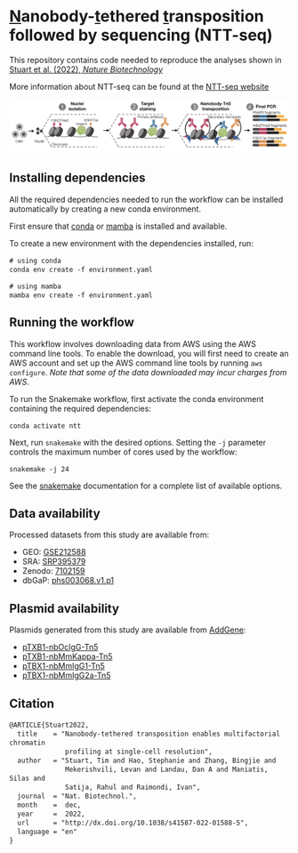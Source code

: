 # <ins>N</ins>anobody-<ins>t</ins>ethered <ins>t</ins>ransposition followed by sequencing (NTT-seq)

This repository contains code needed to reproduce the analyses shown in
[Stuart et al. (2022), *Nature Biotechnology*](https://doi.org/10.1038/s41587-022-01588-5)

More information about NTT-seq can be found at the [NTT-seq website](https://ntt-seq.com)

![](img/ntt.png)

## Installing dependencies

All the required dependencies needed to run the workflow can 
be installed automatically by creating a new conda environment.

First ensure that [conda](https://docs.conda.io/en/latest/miniconda.html)
or [mamba](https://github.com/mamba-org/mamba) is installed and available.

To create a new environment with the dependencies installed, run:

```
# using conda
conda env create -f environment.yaml
```

```
# using mamba
mamba env create -f environment.yaml
```

## Running the workflow

This workflow involves downloading data from AWS using the AWS
command line tools. To enable the download, you will first need
to create an AWS account and set up the AWS command line tools by
running `aws configure`. *Note that some of the data downloaded
may incur charges from AWS*.

To run the Snakemake workflow, first activate the conda environment
containing the required dependencies:

```
conda activate ntt
```

Next, run `snakemake` with the desired options. Setting the `-j` parameter
controls the maximum number of cores used by the workflow:

```
snakemake -j 24
```

See the [snakemake](https://snakemake.readthedocs.io/en/stable/)
documentation for a complete list of available options.

## Data availability

Processed datasets from this study are available from:

* GEO: [GSE212588](https://www.ncbi.nlm.nih.gov/geo/query/acc.cgi?acc=GSE212588)  
* SRA: [SRP395379](https://www.ncbi.nlm.nih.gov/sra/?term=SRP395379)  
* Zenodo: [7102159](https://zenodo.org/record/7102159)  
* dbGaP: [phs003068.v1.p1](https://www.ncbi.nlm.nih.gov/projects/gap/cgi-bin/study.cgi?study_id=phs003068.v1.p1)  

## Plasmid availability

Plasmids generated from this study are available from [AddGene](https://www.addgene.org/):

* [pTXB1-nbOcIgG-Tn5](https://www.addgene.org/184285)  
* [pTXB1-nbMmKappa-Tn5](https://www.addgene.org/184286)  
* [pTBX1-nbMmIgG1-Tn5](https://www.addgene.org/184287)  
* [pTBX1-nbMmIgG2a-Tn5](https://www.addgene.org/184288)

## Citation

```
@ARTICLE{Stuart2022,
  title    = "Nanobody-tethered transposition enables multifactorial chromatin
              profiling at single-cell resolution",
  author   = "Stuart, Tim and Hao, Stephanie and Zhang, Bingjie and
              Mekerishvili, Levan and Landau, Dan A and Maniatis, Silas and
              Satija, Rahul and Raimondi, Ivan",
  journal  = "Nat. Biotechnol.",
  month    =  dec,
  year     =  2022,
  url      = "http://dx.doi.org/10.1038/s41587-022-01588-5",
  language = "en"
}
```
